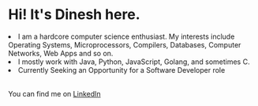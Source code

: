 # Hi! It's Dinesh here.

<!--
**Dinesh882002/Dinesh882002** is a ✨ _special_ ✨ repository because its `README.md` (this file) appears on your GitHub profile.

Here are some ideas to get you started:-->
<li>I am a hardcore computer science enthusiast. My interests include Operating Systems, Microprocessors, Compilers, Databases, Computer Networks, Web Apps and so on.</li>
<li>I mostly work with Java, Python, JavaScript, Golang, and sometimes C.</li>
<li>Currently Seeking an Opportunity for a Software Developer role</li>
<br>

You can find me on [LinkedIn](https://www.linkedin.com/in/dinesh-m-153319234/)


